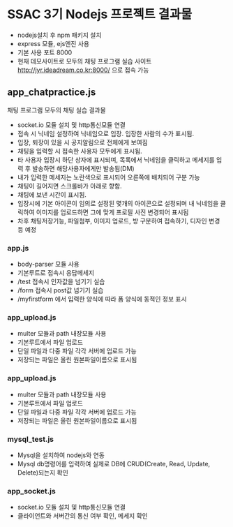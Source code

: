 # SSAC 3기 Nodejs 프로젝트 결과물

* nodejs설치 후 npm 패키지 설치
* express 모듈, ejs엔진 사용
* 기본 사용 포트 8000
* 현재 데모사이트로 모두의 채팅 프로그램 실습 사이트 http://jyr.ideadream.co.kr:8000/ 으로 접속 가능

## app_chatpractice.js
채팅 프로그램 모두의 채팅 실습 결과물
* socket.io 모듈 설치 및 http통신모듈 연결
* 접속 시 닉네임 설정하여 닉네임으로 입장. 입장한 사람의 수가 표시됨.
* 입장, 퇴장이 있을 시 공지알림으로 전체에게 보여짐
* 채팅을 입력할 시 접속한 사용자 모두에게 표시됨.
* 타 사용자 입장시 하단 상자에 표시되며, 목록에서 닉네임을 클릭하고 메세지를 입력 후 발송하면 해당사용자에게만 발송됨(DM)
* 내가 입력한 메세지는 노란색으로 표시되어 오른쪽에 배치되어 구분 가능
* 채팅이 길어지면 스크롤바가 아래로 향함.
* 채팅에 보낸 시간이 표시됨.
* 입장시에 기본 아이콘이 임의로 설정된 몇개의 아이콘으로 설정되며 내 닉네임을 클릭하여 이미지를 업로드하면 그에 맞게 프로필 사진 변경되어 표시됨
* 차후 채팅저장기능, 파일첨부, 이미지 업로드, 방 구분하여 접속하기, 디자인 변경 등 예정

### app.js
* body-parser 모듈 사용
* 기본루트로 접속시 응답메세지
* /test 접속시 인자값을 넘기기 실습
* /form 접속시 post값 넘기기 실습
* /myfirstform 에서 입력한 양식에 따라 폼 양식에 동적인 정보 표시

### app_upload.js
* multer 모듈과 path 내장모듈 사용
* 기본루트에서 파일 업로드
* 단일 파일과 다중 파일 각각 서버에 업로드 가능
* 저장되는 파일은 올린 원본파일이름으로 표시됨

### app_upload.js
* multer 모듈과 path 내장모듈 사용
* 기본루트에서 파일 업로드
* 단일 파일과 다중 파일 각각 서버에 업로드 가능
* 저장되는 파일은 올린 원본파일이름으로 표시됨

### mysql_test.js
* Mysql을 설치하여 nodejs와 연동
* Mysql db명령어를 입력하여 실제로 DB에 CRUD(Create, Read, Update, Delete)되는지 확인

### app_socket.js
* socket.io 모듈 설치 및 http통신모듈 연결
* 클라이언트와 서버간의 통신 여부 확인, 메세지 확인
